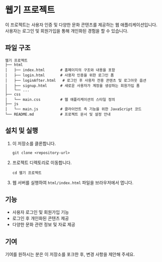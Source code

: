 # 웹기 프로젝트

이 프로젝트는 사용자 인증 및 다양한 문화 콘텐츠를 제공하는 웹 애플리케이션입니다. 사용자는 로그인 및 회원가입을 통해 개인화된 경험을 할 수 있습니다.

## 파일 구조

```
웹기 프로젝트
├── html
│   ├── index.html       # 홈페이지의 구조와 내용을 포함
│   ├── login.html       # 사용자 인증을 위한 로그인 폼
│   ├── loginAfter.html   # 로그인 후 사용자 전용 콘텐츠 및 로그아웃 옵션
│   ├── signup.html      # 새로운 사용자가 계정을 생성하는 회원가입 폼
│   └── ...
├── css
│   └── main.css         # 웹 애플리케이션의 스타일 정의
├── js
│   └── main.js          # 클라이언트 측 기능을 위한 JavaScript 코드
└── README.md            # 프로젝트 문서 및 설정 안내
```

## 설치 및 실행

1. 이 저장소를 클론합니다.
   ```
   git clone <repository-url>
   ```

2. 프로젝트 디렉토리로 이동합니다.
   ```
   cd 웹기 프로젝트
   ```

3. 웹 서버를 실행하여 `html/index.html` 파일을 브라우저에서 엽니다.

## 기능

- 사용자 로그인 및 회원가입 기능
- 로그인 후 개인화된 콘텐츠 제공
- 다양한 문화 관련 정보 및 자료 제공

## 기여

기여를 원하시는 분은 이 저장소를 포크한 후, 변경 사항을 제안해 주세요.
